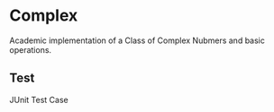 # Complex

Academic implementation of a Class of Complex Nubmers and basic operations.

## Test

JUnit Test Case
